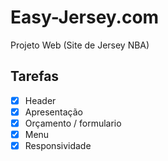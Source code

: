 # Easy-Jersey.com
Projeto  Web (Site de Jersey NBA) 


## Tarefas

- [x] Header
- [x] Apresentação
- [x] Orçamento / formulario
- [x] Menu
- [x] Responsividade
